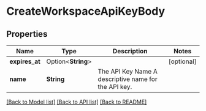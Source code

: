# CreateWorkspaceApiKeyBody

## Properties

Name | Type | Description | Notes
------------ | ------------- | ------------- | -------------
**expires_at** | Option<**String**> |  | [optional]
**name** | **String** | The API Key Name  A descriptive name for the API key. | 

[[Back to Model list]](../README.md#documentation-for-models) [[Back to API list]](../README.md#documentation-for-api-endpoints) [[Back to README]](../README.md)


